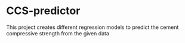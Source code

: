 # CCS-predictor
This project creates different regression models to predict the cement compressive strength from the given data
